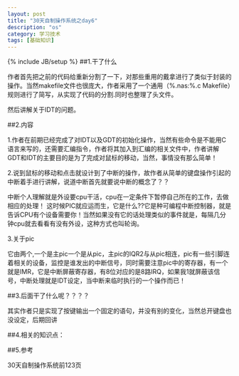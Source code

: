 ```yaml
---
layout: post
title: "30天自制操作系统之day6"
description: "os"
category: 学习技术
tags: [基础知识]
---
```

{% include JB/setup %}
##1.干了什么

作者首先把之前的代码给重新分割了一下，对那些重用的戴拿进行了类似于封装的操作。当然makefile文件也很庞大，作者采用了一个通用（%.nas:%.c Makefile）规则进行了简写，从实现了代码的分割.同时也整理了头文件。

然后讲解关于IDT的问题。

##2.内容

1.作者在前期已经完成了对IDT以及GDT的初始化操作，当然有些命令是不能用C语言来写的，还需要汇编指令，作者将其加入到汇编的相关文件中，作者讲解GDT和IDT的主要目的是为了完成对鼠标的移动，当然，事情没有那么简单！

2.说到鼠标的移动和点击就设计到了中断的操作，故作者从简单的键盘操作引起的中断着手进行讲解，说道中断首先就要说中断的概念了？？

中断个人理解就是外设要cpu干活，cpu在一定条件下暂停自己所在的工作，去做相应的处理！
这时候PIC就应运而生，它是什么??它是种可编程中断控制器，就是告诉CPU有个设备需要你！当然如果没有它的话处理类似的事件就是，每隔几分钟cpu就去看看有没有外设，这种方式也叫轮询。

3.关于pic

它由两个,一个是主pic一个是从pic，主pic的IQR2与从pic相连，pic有一些引脚连着相关的设备，监控是谁发出的中断信号，同时需要注意pic中的寄存器，有一个就是IMR，它是中断屏蔽寄存器，有8位对应的是8路IRQ，如果我1就屏蔽该信号，中断处理就是IDT设定，当中断来临时执行的一个操作而已！

##3.后面干了什么呢？？？？

其实作者只是实现了按键输出一个固定的语句，并没有别的变化，当然总开键盘也没设定，后期回讲

##4.相关的知识点：

##5.参考

30天自制操作系统前123页
